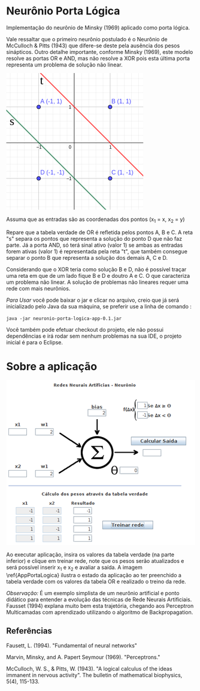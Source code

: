 # Neurônio Porta Lógica

Implementação do neurônio de Minsky (1969) aplicado como porta lógica.

Vale ressaltar que o primeiro neurônio postulado é o Neurônio de McCulloch & Pitts (1943) que difere-se deste pela ausência dos pesos sinápticos. Outro detalhe importante, conforme Minsky (1969), este modelo resolve as portas OR e AND, mas não resolve a XOR pois esta última porta representa um problema de solução não linear.

![Plano Cartesiano](https://github.com/computeiro/inteligencia-artificial/blob/main/~readme-files/plano_resolucao_neuronio.png)

Assuma que as entradas são as coordenadas dos pontos (x<sub>1</sub> = x, x<sub>2</sub> = y)

Repare que a tabela verdade de OR é refletida pelos pontos A, B e C. A reta "s" separa os pontos que representa a solução do ponto D que não faz parte.
Já a porta AND, só terá sinal ativo (valor 1) se ambas as entradas forem ativas (valor 1) é representada pela reta "t", que também consegue separar o ponto B que representa a solução dos demais A, C e D.

Considerando que o XOR teria como solução B e D, não é possível traçar uma reta em que de um lado fique B e D e doutro A e C. O que caracteriza um problema não linear. A solução de problemas não lineares requer uma rede com mais neurônios.

*Para Usar* você pode baixar o jar e clicar no arquivo, creio que já será inicializado pelo Java da sua máquina, se preferir use a linha de comando :

`java -jar neuronio-porta-logica-app-0.1.jar`

Você também pode efetuar checkout do projeto, ele não possui dependências e irá rodar sem nenhum problemas na sua IDE, o projeto inicial é para o Eclipse.

# Sobre a aplicação

![AppPortaLogica](https://github.com/computeiro/inteligencia-artificial/blob/main/~readme-files/neuronio-porta-logica-app.png)

Ao executar aplicação, insira os valores da tabela verdade (na parte inferior) e clique em treinar rede, note que os pesos serão atualizados e será possível inserir x<sub>1</sub> e x<sub>2</sub> e avaliar a saída. A imagem \ref{AppPortaLogica} ilustra o estado da aplicação ao ter preenchido a tabela verdade com os valores da tabela OR e realizado o treino da rede.

*Observação:* É um exemplo simplista de um neurônio artificial e ponto didático para entender a evolução das técnicas de Rede Neurais Artificiais. Fausset (1994) explana muito bem esta trajetória, chegando aos Perceptron Multicamadas com aprendizado utilizando o algoritmo de Backpropagation.


## Referências

Fausett, L. (1994). "Fundamental of neural networks"

Marvin, Minsky, and A. Papert Seymour (1969). "Perceptrons."

McCulloch, W. S., & Pitts, W. (1943). "A logical calculus of the ideas immanent in nervous activity". The bulletin of mathematical biophysics, 5(4), 115-133.
